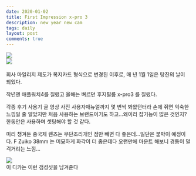 ```yaml
---
date: 2020-01-02
title: First Impression x-pro 3
description: new year new cam
tags: daily
layout: post
comments: true
---
```


<img src="https://n2wb.files.wordpress.com/2020/01/781d4d56-e37f-490b-821b-1c044bb0f405.jpg">
<br>

<img src="https://n2wb.files.wordpress.com/2020/01/a8903189-6f4a-496d-bc8c-13816a765aa2.jpg">
<br><br>
회사 마일리지 제도가 복지카드 형식으로 변경된 이후로, 매 년 1월 1일은 탕진의 날이 되었다.  

작년엔 애플워치4를 질렀고 올해는 벼르던 후지필름 x-pro3 를 질렀다.  

각종 후기 사용기 글 영상 사진 사용자매뉴얼까지 몇 번씩 봐왔던터라 손에 쥐면 익숙한 느낌일 줄 알았지만 처음 사용하는 브랜드이기도 하고...왜이리 잡기능이 많은 것인지? 한동안은 사용하며 셋팅해야 할 것 같다.  

미리 챙겨둔 중국제 렌즈는 무단조리개인 점만 빼면 다 좋은데...일단은 붙박이 예정이다. F Zuiko 38mm 는 미묘하게 화각이 더 좁은데다 오랜만에 마운트 해보니 경통이 덜걱거리는 느낌...

<img src="https://n2wb.files.wordpress.com/2020/01/1b90c566-03f5-4e10-97fa-c0293a4a42dd-19574-00000a82e75486be.jpg">
<br>
이 디카는 이런 갬성샷을 남겨준다
